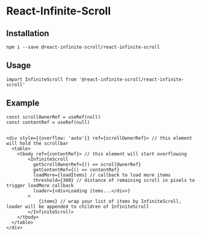 # React-Infinite-Scroll

## Installation
`npm i --save @react-infinite-scroll/react-infinite-scroll`

## Usage
`import InfiniteScroll from '@react-infinite-scroll/react-infinite-scroll'`

## Example
```
const scrollOwnerRef = useRef(null)
const contentRef = useRef(null)


<div style={{overflow: 'auto'}} ref={scrollOwnerRef}> // this element will hold the scrollbar
  <table>
    <tbody ref={contentRef}> // this element will start overflowing
        <InfiniteScroll
          getScrollOwnerRef={() => scrollOwnerRef}
          getContentRef={() => contentRef}
          loadMore={loadItems} // callback to load more items  
          threshold={300} // distance of remaining scroll in pixels to trigger loadMore callback
          loader={<div>Loading items...</div>}
        >
            {items} // wrap your list of items by InfiniteScroll, loader will be appended to children of InfiniteScroll
        </InfiniteScroll>
    </tbody>
  </table>
</div>
```
